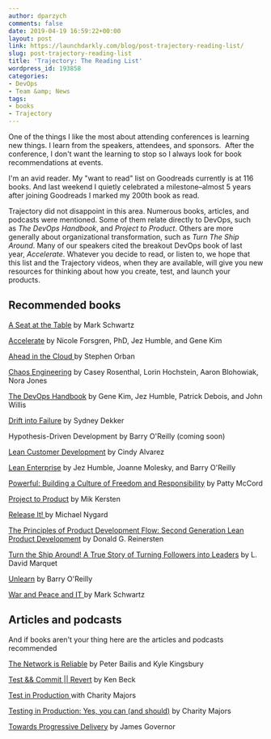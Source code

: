 ```yaml
---
author: dparzych
comments: false
date: 2019-04-19 16:59:22+00:00
layout: post
link: https://launchdarkly.com/blog/post-trajectory-reading-list/
slug: post-trajectory-reading-list
title: 'Trajectory: The Reading List'
wordpress_id: 193858
categories:
- DevOps
- Team &amp; News
tags:
- books
- Trajectory
---
```


One of the things I like the most about attending conferences is learning new things. I learn from the speakers, attendees, and sponsors.  After the conference, I don't want the learning to stop so I always look for book recommendations at events.

I'm an avid reader. My "want to read" list on Goodreads currently is at 116 books. And last weekend I quietly celebrated a milestone–almost 5 years after joining Goodreads I marked my 200th book as read.

Trajectory did not disappoint in this area. Numerous books, articles, and podcasts were mentioned. Some of them relate directly to DevOps, such as _The DevOps Handbook_, and _Project to Product_. Others are more generally about organizational transformation, such as _Turn The Ship Around_. Many of our speakers cited the breakout DevOps book of last year, _Accelerate_. Whatever you decide to read, or listen to, we hope that this list and the Trajectory videos, when they are available, will give you new resources for thinking about how you create, test, and launch your products.


## Recommended books


[A Seat at the Table](https://www.amazon.com/Seat-Table-Leadership-Age-Agility/dp/1942788118/) by Mark Schwartz

[Accelerate](http://itrevolution.com/book/accelerate/) by Nicole Forsgren, PhD, Jez Humble, and Gene Kim

[Ahead in the Cloud ](https://www.amazon.com/Ahead-Cloud-Practices-Navigating-Enterprise/dp/1981924310/)by Stephen Orban

[Chaos Engineering](https://www.oreilly.com/library/view/chaos-engineering/9781491988459/) by Casey Rosenthal, Lorin Hochstein, Aaron Blohowiak, Nora Jones

[The DevOps Handbook](https://itrevolution.com/book/the-devops-handbook/) by Gene Kim, Jez Humble, Patrick Debois, and John Willis

[Drift into Failure](https://www.amazon.com/Drift-into-Failure-Sidney-Dekker/dp/1409422216/) by Sydney Dekker

Hypothesis-Driven Development by Barry O'Reilly (coming soon)

[Lean Customer Development](https://www.amazon.com/Lean-Customer-Development-Building-Customers/dp/1492023744/) by Cindy Alvarez

[Lean Enterprise](http://shop.oreilly.com/product/0636920030355.do) by Jez Humble, Joanne Molesky, and Barry O'Reilly

[Powerful: Building a Culture of Freedom and Responsibility](https://www.amazon.com/Powerful-Building-Culture-Freedom-Responsibility/dp/1939714095/) by Patty McCord

[Project to Product](https://www.amazon.com/Project-Product-Survive-Disruption-Framework/dp/1942788398) by Mik Kersten

[Release It! ](https://www.amazon.com/Release-Design-Deploy-Production-Ready-Software/dp/1680502395/)by Michael Nygard

[The Principles of Product Development Flow: Second Generation Lean Product Development](https://www.amazon.com/Principles-Product-Development-Flow-Generation/dp/1935401009/) by Donald G. Reinersten

[Turn the Ship Around! A True Story of Turning Followers into Leaders](https://www.amazon.com/Turn-Ship-Around-Turning-Followers/dp/1591846404/) by L. David Marquet

[Unlearn](https://www.amazon.com/Unlearn-Success-Achieve-Extraordinary-Results/dp/1260143015/) by Barry O'Reilly

[War and Peace and IT ](https://www.amazon.com/War-Peace-Business-Leadership-Technology/dp/1942788711)by Mark Schwartz


## Articles and podcasts


And if books aren't your thing here are the articles and podcasts recommended

[The Network is Reliable](https://queue.acm.org/detail.cfm?id=2655736) by Peter Bailis and Kyle Kingsbury

[Test && Commit || Revert](https://medium.com/@kentbeck_7670/test-commit-revert-870bbd756864) by Ken Beck

[Test in Production ](https://corecursive.com/019-test-in-production-with-charity-majors/)with Charity Majors

[Testing in Production: Yes, you can (and should)](https://opensource.com/article/17/8/testing-production) by Charity Majors

[Towards Progressive Delivery](https://redmonk.com/jgovernor/2018/08/06/towards-progressive-delivery/) by James Governor
